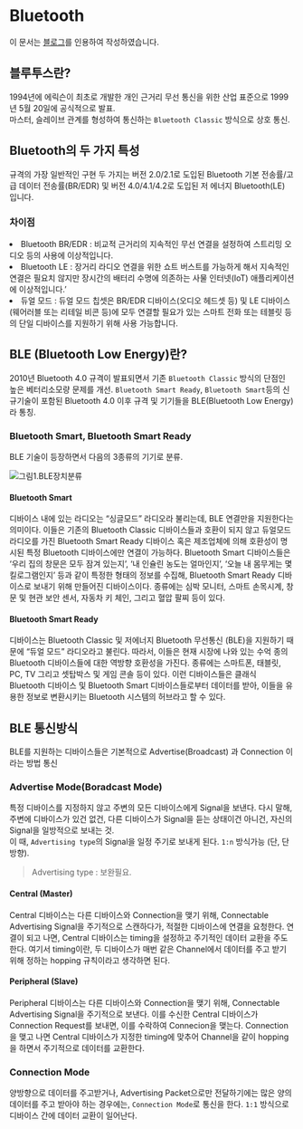 # Bluetooth
이 문서는 [블로그](https://zoyi.co/tech-blog/2015/11/03/Bluetoot-Low-Energy-BLE-%ED%8C%8C%ED%97%A4%EC%B9%98%EA%B8%B0/)를 인용하여 작성하였습니다.
## 블루투스란?
 1994년에 에릭슨이 최초로 개발한 개인 근거리 무선 통신을 위한 산업 표준으로 1999년 5월 20일에 공식적으로 발표.  
 마스터, 슬레이브 관계를 형성하여 통신하는 `Bluetooth Classic` 방식으로 상호 통신.

## Bluetooth의 두 가지 특성
규격의 가장 일반적인 구현 두 가지는 버전 2.0/2.1로 도입된 Bluetooth 기본 전송률/고급 데이터 전송률(BR/EDR) 및 버전 4.0/4.1/4.2로 도입된 저 에너지 Bluetooth(LE) 입니다.

### 차이점
<li>Bluetooth BR/EDR : 비교적 근거리의 지속적인 무선 연결을 설정하여 스트리밍 오디오 등의 사용에 이상적입니다.
</li>
<li>Bluetooth LE : 장거리 라디오 연결을 위한 쇼트 버스트를 가능하게 해서 지속적인 연결은 필요치 않지만 장시간의 배터리 수명에 의존하는 사물 인터넷(IoT) 애플리케이션에 이상적입니다.’
</li>
<li>듀얼 모드 : 듀얼 모드 칩셋은 BR/EDR 디바이스(오디오 헤드셋 등) 및 LE 디바이스(웨어러블 또는 리테일 비콘 등)에 모두 연결할 필요가 있는 스마트 전화 또는 테블릿 등의 단일 디바이스를 지원하기 위해 사용 가능합니다.
</li>



## BLE (Bluetooth Low Energy)란?
2010년 Bluetooth 4.0 규격이 발표되면서 기존 `Bluetooth Classic` 방식의 단점인 높은 베터리소모량 문제를 개선. `Bluetooth Smart Ready`, `Bluetooth Smart`등의 신규기술이 포함된 Bluetooth 4.0 이후 규격 및 기기들을 BLE(Bluetooth Low Energy)라 통칭.


### Bluetooth Smart, Bluetooth Smart Ready
BLE 기술이 등장하면서 다음의 3종류의 기기로 분류.

![그림1.BLE장치분류](https://zoyi.co/images/tech-blog/BLE/2015-11-02-BLE-ble-3-category.png)

#### Bluetooth Smart
디바이스 내에 있는 라디오는 “싱글모드” 라디오라 불리는데, BLE 연결만을 지원한다는 의미이다. 이들은 기존의 Bluetooth Classic 디바이스들과 호환이 되지 않고 듀얼모드 라디오를 가진 Bluetooth Smart Ready 디바이스 혹은 제조업체에 의해 호환성이 명시된 특정 Bluetooth 디바이스에만 연결이 가능하다. Bluetooth Smart 디바이스들은 ‘우리 집의 창문은 모두 잠겨 있는지’, ‘내 인슐린 농도는 얼마인지’, ‘오늘 내 몸무게는 몇 킬로그램인지’ 등과 같이 특정한 형태의 정보를 수집해, Bluetooth Smart Ready 디바이스로 보내기 위해 만들어진 디바이스이다. 종류에는 심박 모니터, 스마트 손목시계, 창문 및 현관 보안 센서, 자동차 키 체인, 그리고 혈압 팔찌 등이 있다.

#### Bluetooth Smart Ready
디바이스는 Bluetooth Classic 및 저에너지 Bluetooth 무선통신 (BLE)을 지원하기 때문에 “듀얼 모드” 라디오라고 불린다. 따라서, 이들은 현재 시장에 나와 있는 수억 종의 Bluetooth 디바이스들에 대한 역방향 호환성을 가진다. 종류에는 스마트폰, 태블릿, PC, TV 그리고 셋탑박스 및 게임 콘솔 등이 있다. 이런 디바이스들은 클래식 Bluetooth 디바이스 및 Bluetooth Smart 디바이스들로부터 데이터를 받아, 이들을 유용한 정보로 변환시키는 Bluetooth 시스템의 허브라고 할 수 있다.

## BLE 통신방식
BLE를 지원하는 디바이스들은 기본적으로 Advertise(Broadcast) 과 Connection 이라는 방법 통신

### Advertise Mode(Boradcast Mode)
특정 디바이스를 지정하지 않고 주변의 모든 디바이스에게 Signal을 보낸다. 다시 말해, 주변에 디바이스가 있건 없건, 다른 디바이스가 Signal을 듣는 상태이건 아니건, 자신의 Signal을 일방적으로 보내는 것.   
이 때, `Advertising type`의 Signal을 일정 주기로 보내게 된다. `1:n` 방식가능 (단, 단방향).

> Advertising type : 보완필요.

#### Central (Master)
 Central 디바이스는 다른 디바이스와 Connection을 맺기 위해, Connectable Advertising Signal을 주기적으로 스캔하다가, 적절한 디바이스에 연결을 요청한다. 연결이 되고 나면, Central 디바이스는 timing을 설정하고 주기적인 데이터 교환을 주도한다. 여기서 timing이란, 두 디바이스가 매번 같은 Channel에서 데이터를 주고 받기 위해 정하는 hopping 규칙이라고 생각하면 된다.

#### Peripheral (Slave)
Peripheral 디바이스는 다른 디바이스와 Connection을 맺기 위해, Connectable Advertising Signal을 주기적으로 보낸다. 이를 수신한 Central 디바이스가 Connection Request를 보내면, 이를 수락하여 Connecion을 맺는다. Connection을 맺고 나면 Central 디바이스가 지정한 timing에 맞추어 Channel을 같이 hopping을 하면서 주기적으로 데이터를 교환한다.

### Connection Mode
양방향으로 데이터를 주고받거나, Advertising Packet으로만 전달하기에는 많은 양의 데이터를 주고 받아야 하는 경우에는, `Connection Mode`로 통신을 한다. `1:1` 방식으로 디바이스 간에 데이터 교환이 일어난다.
